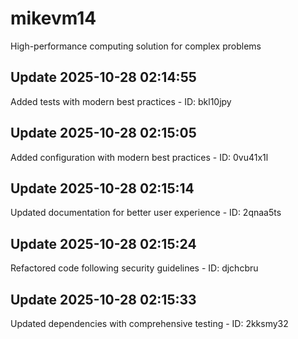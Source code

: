 # mikevm14
High-performance computing solution for complex problems

## Update 2025-10-28 02:14:55
Added tests with modern best practices - ID: bkl10jpy


## Update 2025-10-28 02:15:05
Added configuration with modern best practices - ID: 0vu41x1l


## Update 2025-10-28 02:15:14
Updated documentation for better user experience - ID: 2qnaa5ts


## Update 2025-10-28 02:15:24
Refactored code following security guidelines - ID: djchcbru


## Update 2025-10-28 02:15:33
Updated dependencies with comprehensive testing - ID: 2kksmy32

